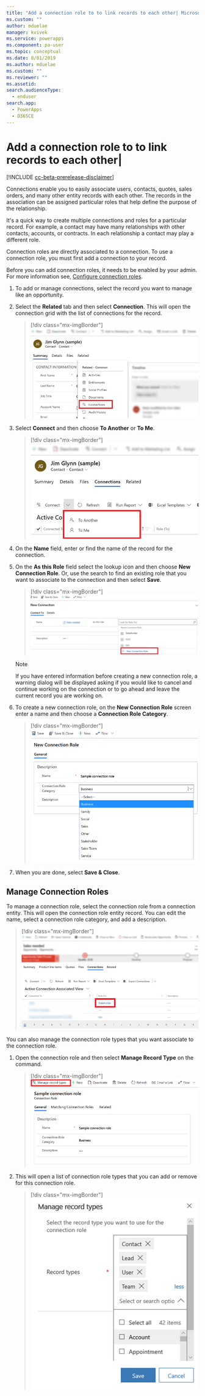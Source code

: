 ```yaml
---
title: "Add a connection role to to link records to each other| MicrosoftDocs"
ms.custom: ""
author: mduelae
manager: kvivek
ms.service: powerapps
ms.component: pa-user
ms.topic: conceptual
ms.date: 8/01/2019
ms.author: mduelae
ms.custom: ""
ms.reviewer: ""
ms.assetid: 
search.audienceType: 
  - enduser
search.app: 
  - PowerApps
  - D365CE
---
```

# Add a connection role to to link records to each other|

[!INCLUDE [cc-beta-prerelease-disclaimer](../includes/cc-beta-prerelease-disclaimer.md)]

Connections enable you to easily associate users, contacts, quotes, sales orders, and many other entity records with each other. The records in the association can be assigned particular roles that help define the purpose of the relationship.

It's a quick way to create multiple connections and roles for a particular record. For example, a contact may have many relationships with other contacts, accounts, or contracts. In each relationship a contact may play a different role.

Connection roles are directly associated to a connection. To use a connection role, you must first add a connection to your record.

Before you can add connection roles, it needs to be enabled by your admin. For more information see, [Configure connection roles](https://docs.microsoft.com/en-us/powerapps/maker/common-data-service/configure-connection-roles).

1. To add or manage connections, select the record you want to manage like an opportunity.  
2. Select the **Related** tab and then select **Connection**. This will open the connection grid with the list of connections for the record.

    > [!div class="mx-imgBorder"]
    > ![Add a new connection role](media/connection1.png "Add a new connection role") 

3. Select **Connect** and then choose **To Another** or **To Me**.

    > [!div class="mx-imgBorder"]
    > ![Select connection type](media/connection2.png "Select connection type") 
  
4. On the **Name** field, enter or find the name of the record for the connection.

5. On the **As this Role** field select the lookup icon and then choose **New Connection Role**. Or, use the search to find an existing role that you want to associate to the connection and then select **Save**.

    > [!div class="mx-imgBorder"]
    > ![Choose new connection role](media/connection3.png "Choose new connection role")  

    > [!NOTE]
    > If you have entered information before creating a new connection role, a warning dialog will be displayed asking if you would like to cancel and continue working on the connection or to go ahead and leave the current record you are working on.

6. To create a new connection role, on the **New Connection Role** screen enter a name and then choose a **Connection Role Category**.

    > [!div class="mx-imgBorder"]
    >  ![Add connection role category](media/connection4.png "Add connection role category") 

7. When you are done, select **Save & Close**.

  
## Manage Connection Roles

To manage a connection role, select  the connection role from a connection entity. This will open the connection role entity record.  You can edit the name, select a connection role category, and add a description.


   > [!div class="mx-imgBorder"]
   > ![Edit connection role](media/connection7.png "Editconnection role") 
  
You can also manage the connection role types that you want associate to the connection role.

1. Open the connection role and then select **Manage Record Type** on the command. 

    > [!div class="mx-imgBorder"]
    > ![Edit connection role](media/connection5.png "Editconnection role") 
  

2. This will open a list of connection role types that you can add or remove for this connection role.

    > [!div class="mx-imgBorder"]
    > ![Manage Record Type](media/connection6.png "Manage Record Type") 


